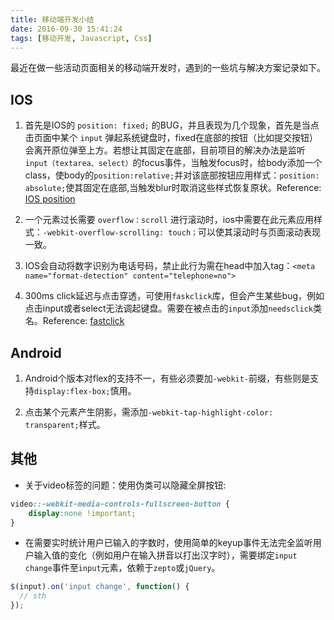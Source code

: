 ```yaml
---
title: 移动端开发小结
date: 2016-09-30 15:41:24
tags: [移动开发, Javascript, Css]
---
```

<!-- 正文 -->
最近在做一些活动页面相关的移动端开发时，遇到的一些坑与解决方案记录如下。

## IOS

1. 首先是IOS的 `position: fixed;` 的BUG，并且表现为几个现象，首先是当点击页面中某个 `input` 弹起系统键盘时，fixed在底部的按钮（比如提交按钮）会离开原位弹至上方。若想让其固定在底部，目前项目的解决办法是监听`input（textarea、select）`的focus事件，当触发focus时，给body添加一个class，使body的`position:relative;`并对该底部按钮应用样式：`position: absolute;`使其固定在底部,当触发blur时取消这些样式恢复原状。Reference: [IOS position](https://dansajin.com/2012/12/07/fix-position-fixed)

2. 一个元素过长需要 `overflow：scroll` 进行滚动时，ios中需要在此元素应用样式：`-webkit-overflow-scrolling: touch；`可以使其滚动时与页面滚动表现一致。

3. IOS会自动将数字识别为电话号码，禁止此行为需在head中加入tag：`<meta name="format-detection" content="telephone=no">`

4. 300ms click延迟与点击穿透，可使用`faskclick`库，但会产生某些bug，例如点击input或者select无法调起键盘。需要在被点击的`input`添加`needsclick`类名。Reference: [fastclick](http://www.linovo.me/front/webapp-300ms.html)

<!-- more -->

## Android

1. Android个版本对flex的支持不一，有些必须要加`-webkit-`前缀，有些则是支持`display:flex-box;`慎用。

2. 点击某个元素产生阴影，需添加`-webkit-tap-highlight-color: transparent;`样式。

## 其他

- 关于video标签的问题：使用伪类可以隐藏全屏按钮:

```css
video::-webkit-media-controls-fullscreen-button {
    display:none !important;
}
```


- 在需要实时统计用户已输入的字数时，使用简单的keyup事件无法完全监听用户输入值的变化（例如用户在输入拼音以打出汉字时），需要绑定`input change`事件至`input`元素，依赖于`zepto`或`jQuery`。

```javascript
$(input).on('input change', function() {
  // sth
});
```

